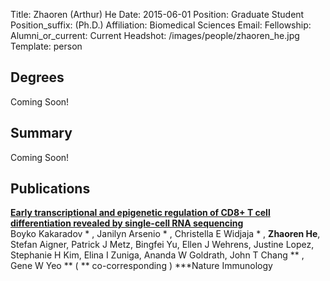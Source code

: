 Title: Zhaoren (Arthur) He
Date: 2015-06-01
Position: Graduate Student
Position_suffix: (Ph.D.)
Affiliation: Biomedical Sciences
Email:
Fellowship:
Alumni_or_current: Current
Headshot: /images/people/zhaoren_he.jpg
Template: person
<!-- Status: draft -->

## Degrees

Coming Soon! <br>

## Summary

Coming Soon! <br>

## Publications
[**Early transcriptional and epigenetic regulation of CD8+ T cell differentiation revealed by single-cell RNA sequencing**](/papers/2017/KakaradovNatureImmunology2017.pdf)  
Boyko Kakaradov * , Janilyn Arsenio * , Christella E Widjaja * , **Zhaoren He**, Stefan Aigner, Patrick J Metz, Bingfei Yu, Ellen J Wehrens, Justine Lopez, Stephanie H Kim, Elina I Zuniga, Ananda W Goldrath, John T Chang ** ,  Gene W Yeo **   ( ** co-corresponding  )
***Nature Immunology